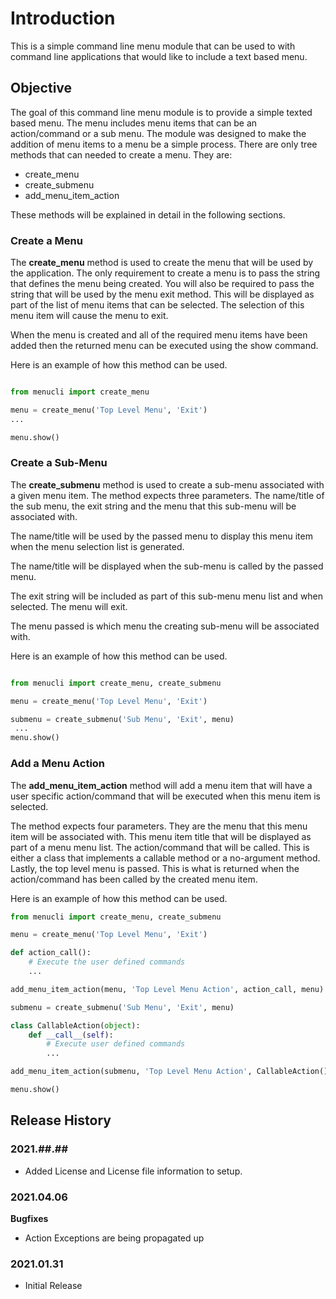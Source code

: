 # Introduction

This is a simple command line menu module that can be used to with
command line applications that would like to include a text based
menu.

## Objective

The goal of this command line menu module is to provide a simple
texted based menu.  The menu includes menu items that can be an
action/command or a sub menu.  The module was designed to make
the addition of menu items to a menu be a simple process.  There
are only tree methods that can needed to create a menu.  They are:

* create_menu
* create_submenu
* add_menu_item_action

These methods will be explained in detail in the following sections.

### Create a Menu

The __create_menu__ method is used to create the menu that will be used
by the application.  The only requirement to create a menu is to 
pass the string that defines the menu being created.  You will also 
be required to pass the string that will be used by the menu exit method.
This will be displayed as part of the list of menu items that can be
selected.  The selection of this menu item will cause the menu to exit.

When the menu is created and all of the required menu items have been
added then the returned menu can be executed using the show command.

Here is an example of how this method can be used.

```python

from menucli import create_menu

menu = create_menu('Top Level Menu', 'Exit')
...

menu.show()

```

### Create a Sub-Menu

The __create_submenu__ method is used to create a sub-menu associated
with a given menu item.  The method expects three parameters.  The 
name/title of the sub menu, the exit string and the menu that this
sub-menu will be associated with.

The name/title will be used by the passed menu to display this menu
item when the menu selection list is generated.

The name/title will be displayed when the sub-menu is called by the
passed menu.

The exit string will be included as part of this sub-menu menu list
and when selected.  The menu will exit.

The menu passed is which menu the creating sub-menu will be associated
with.
 
Here is an example of how this method can be used.

```python

from menucli import create_menu, create_submenu

menu = create_menu('Top Level Menu', 'Exit')

submenu = create_submenu('Sub Menu', 'Exit', menu)
 ...
menu.show()

```

### Add a Menu Action

The __add_menu_item_action__ method will add a menu item that will
have a user specific action/command that will be executed when this
menu item is selected.

The method expects four parameters.  They are the menu that this 
menu item will be associated with.  This menu item title that will
be displayed as part of a menu menu list.  The action/command that
will be called.  This is either a class that implements a callable
method or a no-argument method.  Lastly, the top level menu is 
passed.  This is what is returned when the action/command has been
called by the created menu item.

Here is an example of how this method can be used.

```python
from menucli import create_menu, create_submenu

menu = create_menu('Top Level Menu', 'Exit')

def action_call():
    # Execute the user defined commands
    ...

add_menu_item_action(menu, 'Top Level Menu Action', action_call, menu)

submenu = create_submenu('Sub Menu', 'Exit', menu)

class CallableAction(object):
    def __call__(self):
        # Execute user defined commands
        ...

add_menu_item_action(submenu, 'Top Level Menu Action', CallableAction(), menu)

menu.show()

```
## Release History

### 2021.##.##

- Added License and License file information to setup.

### 2021.04.06

**Bugfixes**

- Action Exceptions are being propagated up

### 2021.01.31

- Initial Release
